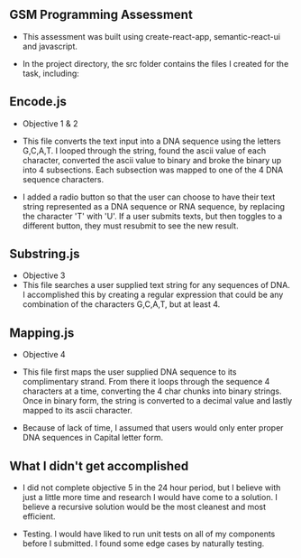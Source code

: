 

## GSM Programming Assessment

* This assessment was built using create-react-app, semantic-react-ui and javascript.

* In the project directory, the src folder contains the files I created for the task, including:

## Encode.js
* Objective 1 & 2

* This file converts the text input into a DNA sequence using the letters G,C,A,T. I looped through the string, found the ascii value of each character, converted the ascii value to binary and broke the binary up into 4 subsections. Each subsection was mapped to one of the 4 DNA sequence characters.

* I added a radio button so that the user can choose to have their text string represented as a DNA sequence or RNA sequence, by replacing the character 'T' with 'U'. If a user submits texts, but then toggles to a different button, they must resubmit to see the new result.

## Substring.js 
* Objective 3
* This file searches a user supplied text string for any sequences of DNA. I accomplished this by creating a regular expression that could be any combination of the characters G,C,A,T, but at least 4. 

## Mapping.js
* Objective 4

* This file first maps the user supplied DNA sequence to its complimentary strand. From there it loops through the sequence 4 characters at a time, converting the 4 char chunks into binary strings. Once in binary form, the string is converted to a decimal value and lastly mapped to its ascii character.

* Because of lack of time, I assumed that users would only enter proper DNA sequences in Capital letter form. 

## What I didn't get accomplished

* I did not complete objective 5 in the 24 hour period, but I believe with just a little more time and research I would have come to a solution. I believe a recursive solution would be the most cleanest and most efficient. 

* Testing. I would have liked to run unit tests on all of my components before I submitted. I found some edge cases by naturally testing. 
